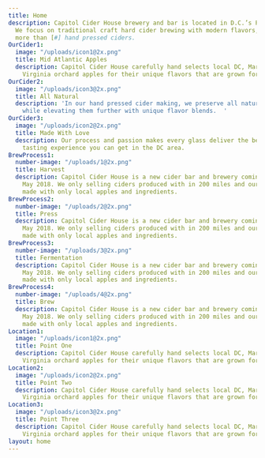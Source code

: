 ```yaml
---
title: Home
description: Capitol Cider House brewery and bar is located in D.C.’s Petworth neighborhood.
  We focus on traditional craft hard cider brewing with modern flavors, producing
  more than [#] hand pressed ciders.
OurCider1:
  image: "/uploads/icon1@2x.png"
  title: Mid Atlantic Apples
  description: Capitol Cider House carefully hand selects local DC, Maryland, and
    Virginia orchard apples for their unique flavors that are grown for taste.
OurCider2:
  image: "/uploads/icon3@2x.png"
  title: All Natural
  description: 'In our hand pressed cider making, we preserve all natural ingredients
    while elevating them further with unique flavor blends.  '
OurCider3:
  image: "/uploads/icon2@2x.png"
  title: Made With Love
  description: Our process and passion makes every glass deliver the best modern cider
    tasting experience you can get in the DC area.
BrewProcess1:
  number-image: "/uploads/1@2x.png"
  title: Harvest
  description: Capitol Cider House is a new cider bar and brewery coming to Petworth
    May 2018. We only selling ciders produced with in 200 miles and our brew’s are
    made with only local apples and ingredients.
BrewProcess2:
  number-image: "/uploads/2@2x.png"
  title: Press
  description: Capitol Cider House is a new cider bar and brewery coming to Petworth
    May 2018. We only selling ciders produced with in 200 miles and our brew’s are
    made with only local apples and ingredients.
BrewProcess3:
  number-image: "/uploads/3@2x.png"
  title: Fermentation
  description: Capitol Cider House is a new cider bar and brewery coming to Petworth
    May 2018. We only selling ciders produced with in 200 miles and our brew’s are
    made with only local apples and ingredients.
BrewProcess4:
  number-image: "/uploads/4@2x.png"
  title: Brew
  description: Capitol Cider House is a new cider bar and brewery coming to Petworth
    May 2018. We only selling ciders produced with in 200 miles and our brew’s are
    made with only local apples and ingredients.
Location1:
  image: "/uploads/icon1@2x.png"
  title: Point One
  description: Capitol Cider House carefully hand selects local DC, Maryland, and
    Virginia orchard apples for their unique flavors that are grown for taste.
Location2:
  image: "/uploads/icon2@2x.png"
  title: Point Two
  description: Capitol Cider House carefully hand selects local DC, Maryland, and
    Virginia orchard apples for their unique flavors that are grown for taste.
Location3:
  image: "/uploads/icon3@2x.png"
  title: Point Three
  description: Capitol Cider House carefully hand selects local DC, Maryland, and
    Virginia orchard apples for their unique flavors that are grown for taste.
layout: home
---
```


